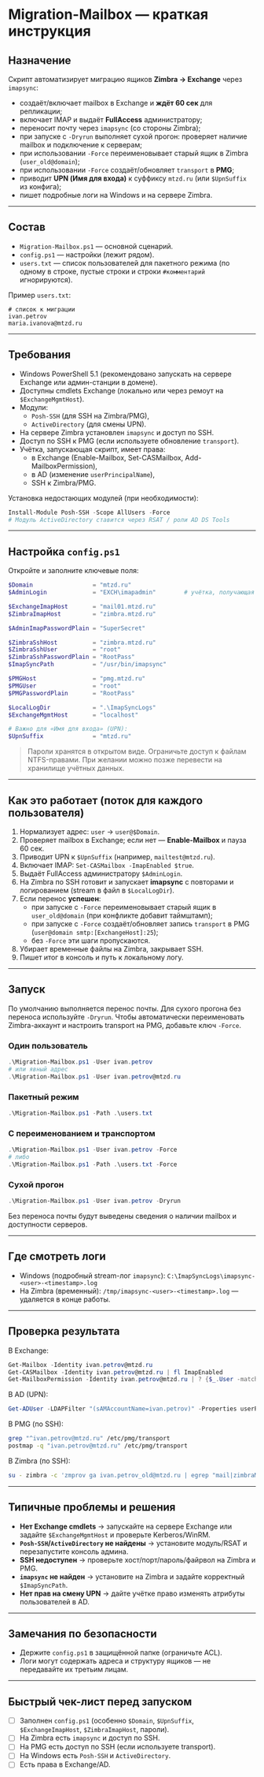 # Migration-Mailbox — краткая инструкция

## Назначение

Скрипт автоматизирует миграцию ящиков **Zimbra → Exchange** через `imapsync`:

- создаёт/включает mailbox в Exchange и **ждёт 60 сек** для репликации;
- включает IMAP и выдаёт **FullAccess** администратору;
- переносит почту через `imapsync` (со стороны Zimbra);
- при запуске с `-Dryrun` выполняет сухой прогон: проверяет наличие mailbox и подключение к серверам;
- при использовании `-Force` переименовывает старый ящик в Zimbra (`user_old@domain`);
- при использовании `-Force` создаёт/обновляет `transport` в **PMG**;
- приводит **UPN (Имя для входа)** к суффиксу `mtzd.ru` (или `$UpnSuffix` из конфига);
- пишет подробные логи на Windows и на сервере Zimbra.

---

## Состав

- `Migration-Mailbox.ps1` — основной сценарий.
- `config.ps1` — настройки (лежит рядом).
- `users.txt` — список пользователей для пакетного режима (по одному в строке, пустые строки и строки `#комментарий` игнорируются).

Пример `users.txt`:

```
# список к миграции
ivan.petrov
maria.ivanova@mtzd.ru
```

---

## Требования

- Windows PowerShell 5.1 (рекомендовано запускать на сервере Exchange или админ-станции в домене).
- Доступны cmdlets Exchange (локально или через ремоут на `$ExchangeMgmtHost`).
- Модули:  
  - `Posh-SSH` (для SSH на Zimbra/PMG),  
  - `ActiveDirectory` (для смены UPN).
- На сервере Zimbra установлен `imapsync` и доступ по SSH.
- Доступ по SSH к PMG (если используете обновление `transport`).
- Учётка, запускающая скрипт, имеет права:
  - в Exchange (Enable-Mailbox, Set-CASMailbox, Add-MailboxPermission),
  - в AD (изменение `userPrincipalName`),
  - SSH к Zimbra/PMG.

Установка недостающих модулей (при необходимости):

```powershell
Install-Module Posh-SSH -Scope AllUsers -Force
# Модуль ActiveDirectory ставится через RSAT / роли AD DS Tools
```

---

## Настройка `config.ps1`

Откройте и заполните ключевые поля:

```powershell
$Domain                 = "mtzd.ru"
$AdminLogin             = "EXCH\imapadmin"        # учётка, получающая FullAccess и IMAP proxy-auth

$ExchangeImapHost       = "mail01.mtzd.ru"
$ZimbraImapHost         = "zimbra.mtzd.ru"

$AdminImapPasswordPlain = "SuperSecret"

$ZimbraSshHost          = "zimbra.mtzd.ru"
$ZimbraSshUser          = "root"
$ZimbraSshPasswordPlain = "RootPass"
$ImapSyncPath           = "/usr/bin/imapsync"

$PMGHost                = "pmg.mtzd.ru"
$PMGUser                = "root"
$PMGPasswordPlain       = "RootPass"

$LocalLogDir            = ".\ImapSyncLogs"
$ExchangeMgmtHost       = "localhost"

# Важно для «Имя для входа» (UPN):
$UpnSuffix              = "mtzd.ru"
```

> Пароли хранятся в открытом виде. Ограничьте доступ к файлам NTFS-правами. При желании можно позже перевести на хранилище учётных данных.

---

## Как это работает (поток для каждого пользователя)

1. Нормализует адрес: `user` → `user@$Domain`.
2. Проверяет mailbox в Exchange; если нет — **Enable-Mailbox** и пауза 60 сек.
3. Приводит UPN к `$UpnSuffix` (например, `mailtest@mtzd.ru`).
4. Включает IMAP: `Set-CASMailbox -ImapEnabled $true`.
5. Выдаёт FullAccess администратору `$AdminLogin`.
6. На Zimbra по SSH готовит и запускает **imapsync** с повторами и логированием (stream в файл в `$LocalLogDir`).
7. Если перенос **успешен**:
   - при запуске с `-Force` переименовывает старый ящик в `user_old@domain` (при конфликте добавит таймштамп);
   - при запуске с `-Force` создаёт/обновляет запись `transport` в PMG (`user@domain smtp:[ExchangeHost]:25`);
   - без `-Force` эти шаги пропускаются.
8. Убирает временные файлы на Zimbra, закрывает SSH.
9. Пишет итог в консоль и путь к локальному логу.

---

## Запуск

По умолчанию выполняется перенос почты. Для сухого прогона без переноса используйте `-Dryrun`. Чтобы автоматически переименовать Zimbra-аккаунт и настроить transport на PMG, добавьте ключ `-Force`.

### Один пользователь

```powershell
.\Migration-Mailbox.ps1 -User ivan.petrov
# или явный адрес
.\Migration-Mailbox.ps1 -User ivan.petrov@mtzd.ru
```

### Пакетный режим

```powershell
.\Migration-Mailbox.ps1 -Path .\users.txt
```

### С переименованием и транспортом

```powershell
.\Migration-Mailbox.ps1 -User ivan.petrov -Force
# либо
.\Migration-Mailbox.ps1 -Path .\users.txt -Force
```

### Сухой прогон

```powershell
.\Migration-Mailbox.ps1 -User ivan.petrov -Dryrun
```

Без переноса почты будут выведены сведения о наличии mailbox и доступности серверов.

---

## Где смотреть логи

- Windows (подробный stream-лог `imapsync`): `C:\ImapSyncLogs\imapsync-<user>-<timestamp>.log`
- На Zimbra (временный): `/tmp/imapsync-<user>-<timestamp>.log` — удаляется в конце работы.

---

## Проверка результата

В Exchange:

```powershell
Get-Mailbox -Identity ivan.petrov@mtzd.ru
Get-CASMailbox -Identity ivan.petrov@mtzd.ru | fl ImapEnabled
Get-MailboxPermission -Identity ivan.petrov@mtzd.ru | ? {$_.User -match 'imapadmin'}
```

В AD (UPN):

```powershell
Get-ADUser -LDAPFilter "(sAMAccountName=ivan.petrov)" -Properties userPrincipalName | fl userPrincipalName
```

В PMG (по SSH):

```bash
grep "^ivan.petrov@mtzd.ru" /etc/pmg/transport
postmap -q "ivan.petrov@mtzd.ru" /etc/pmg/transport
```

В Zimbra (по SSH):

```bash
su - zimbra -c 'zmprov ga ivan.petrov_old@mtzd.ru | egrep "mail|zimbraMailAlias"'
```

---

## Типичные проблемы и решения

- **Нет Exchange cmdlets** → запускайте на сервере Exchange или задайте `$ExchangeMgmtHost` и проверьте Kerberos/WinRM.
- **`Posh-SSH`/`ActiveDirectory` не найдены** → установите модуль/RSAT и перезапустите консоль админа.
- **SSH недоступен** → проверьте хост/порт/пароль/файрвол на Zimbra и PMG.
- **`imapsync` не найден** → установите на Zimbra и задайте корректный `$ImapSyncPath`.
- **Нет прав на смену UPN** → дайте учётке право изменять атрибуты пользователей в AD.

---

## Замечания по безопасности

- Держите `config.ps1` в защищённой папке (ограничьте ACL).
- Логи могут содержать адреса и структуру ящиков — не передавайте их третьим лицам.

---

## Быстрый чек-лист перед запуском

- [ ] Заполнен `config.ps1` (особенно `$Domain`, `$UpnSuffix`, `$ExchangeImapHost`, `$ZimbraImapHost`, пароли).
- [ ] На Zimbra есть `imapsync` и доступ по SSH.
- [ ] На PMG есть доступ по SSH (если используете transport).
- [ ] На Windows есть `Posh-SSH` и `ActiveDirectory`.
- [ ] Есть права в Exchange/AD.
